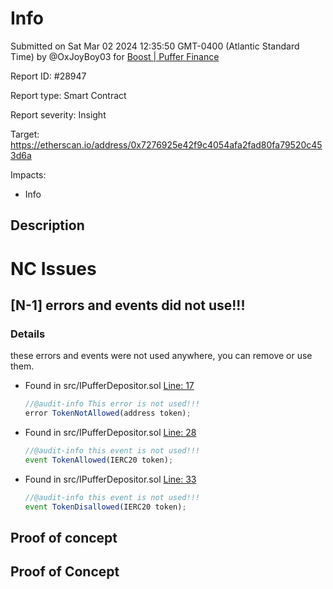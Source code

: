 
# Info

Submitted on Sat Mar 02 2024 12:35:50 GMT-0400 (Atlantic Standard Time) by @OxJoyBoy03 for [Boost | Puffer Finance](https://immunefi.com/bounty/pufferfinance-boost/)

Report ID: #28947

Report type: Smart Contract

Report severity: Insight

Target: https://etherscan.io/address/0x7276925e42f9c4054afa2fad80fa79520c453d6a

Impacts:
- Info

## Description
# NC Issues

## [N-1] errors and events did not use!!!

### Details
these errors and events were not used anywhere, you can remove or use them.

- Found in src/IPufferDepositor.sol [Line: 17](src/interface/IPufferDepositor.sol#L17)

	```js
    //@audit-info This error is not used!!! 
    error TokenNotAllowed(address token);
	```

- Found in src/IPufferDepositor.sol [Line: 28](src/interface/IPufferDepositor.sol#L28)

	```js
    //@audit-info this event is not used!!!
    event TokenAllowed(IERC20 token);
	```

- Found in src/IPufferDepositor.sol [Line: 33](src/interface/IPufferDepositor.sol#L33)

	```js
    //@audit-info this event is not used!!!
    event TokenDisallowed(IERC20 token);

	```



        
## Proof of concept
## Proof of Concept